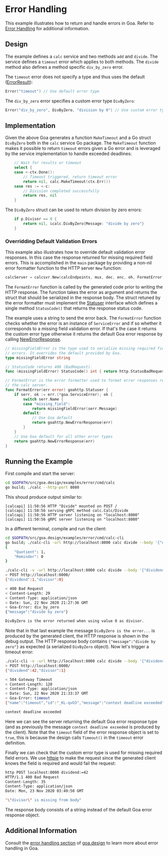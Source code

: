 # Error Handling

This example illustrates how to return and handle errors in Goa. Refer to
[Error Handling](https://goa.design/implement/error_handling/) for additional
information.

## Design

The example defines a `calc` service and two methods `add` and `divide`. The
service defines a `timeout` error which applies to both methods. The `divide`
method also defines a method specific `div_by_zero` error.

The `timeout` error does not specify a type and thus uses the default
([ErrorResult](https://pkg.go.dev/goa.design/goa/v3/expr#ErrorResult)):

```go
Error("timeout") // Use default error type
```

The `div_by_zero` error specifies a custom error type `DivByZero`:

```go
Error("div_by_zero", DivByZero, "division by 0") // Use custom error type
```

## Implementation

Given the above Goa generates a function `MakeTimeout` and a Go struct
`DivByZero` both in the `calc` service Go package. The `MakeTimeout` function
makes it possible to return `timeout` errors given a Go error and is
leveraged by the service implementation to handle exceeded deadlines:

```go
	// Wait for results or timeout
	select {
	case <-ctx.Done():
		// Timeout triggered, return timeout error
		return nil, calc.MakeTimeout(ctx.Err())
	case res := <-c:
		// Division completed successfully
		return res, nil
    }
```

The `DivByZero` struct can be used to return division by zero errors:

```go
    if p.Divisor == 0 {
        return nil, &calc.DivByZero{Message: "divide by zero"}
    }
```

### Overridding Default Validation Errors

This example also illustrates how to override default validation error
responses. In this case the response returned for missing required field
errors. This is accomplished in the `main` package by providing a non-nil
error formatter function to the HTTP server `New` function:

```go
calcServer = calcsvr.New(calcEndpoints, mux, dec, enc, eh, FormatError)
```

The `FormatError` function is called by the generated code prior to writing
the HTTP response. The function takes the error as argument and returns the
struct that should be serialized in the response body. The struct retuned by
the error formatter must implement the
[Statuser](https://pkg.go.dev/goa.design/goa/v3/http#Statuser) interface
which defines a single method `StatusCode()` that returns the response
status code.

 The example uses a string to send the error back. The `FormatError` function
 checks whether the error is an instance of `ServiceError` and if so whether
 it corresponds to a missing field validation error. If that's the case it
 returns the custom error type otherwise it returns the default Goa error
 response by calling
 [NewErrorResponse](https://pkg.go.dev/goa.design/goa/v3/http#NewErrorResponse).
	
```go
// missingFieldError is the type used to serialize missing required field
// errors. It overrides the default provided by Goa.
type missingFieldError string

// StatusCode returns 400 (BadRequest).
func (missingFieldError) StatusCode() int { return http.StatusBadRequest }

// FormatError is the error formatter used to format error responses returned by
// the calc server.
func FormatError(err error) goahttp.Statuser {
	if serr, ok := err.(*goa.ServiceError); ok {
		switch serr.Name {
		case "missing_field":
			return missingFieldError(serr.Message)
		default:
			// Use Goa default
			return goahttp.NewErrorResponse(err)
		}
	}
	// Use Goa default for all other error types
	return goahttp.NewErrorResponse(err)
}
```

## Running the Example

First compile and start the server:

```bash
cd $GOPATH/src/goa.design/examples/error/cmd/calc
go build; ./calc --http-port 8080
```

This shoud produce output similar to:

```
[calcapi] 11:50:56 HTTP "Divide" mounted on POST /
[calcapi] 11:50:56 serving gRPC method calc.Calc/Divide
[calcapi] 11:50:56 HTTP server listening on "localhost:8000"
[calcapi] 11:50:56 gRPC server listening on "localhost:8080"
```

In a different terminal, compile and run the client:

```bash
cd $GOPATH/src/goa.design/examples/error/cmd/calc-cli
go build; ./calc-cli -url http://localhost:8000 calc divide --body '{"dividend":1,"divisor":1}'
{
    "Quotient": 1,
    "Reminder": 0
}

./calc-cli -v -url http://localhost:8000 calc divide --body '{"dividend":1,"divisor":0}'
> POST http://localhost:8000/
{"dividend":1,"divisor":0}

< 400 Bad Request
< Content-Length: 29
< Content-Type: application/json
< Date: Sun, 22 Nov 2020 21:27:36 GMT
< Goa-Error: div_by_zero
{"message":"divide by zero"}

DivByZero is the error returned when using value 0 as divisor.
```

Note that in that last example the message `DivByZero is the error...` is
produced by the generated client, the HTTP response is shown in the debug
output. The HTTP response body contains `{"message":"divide by zero"}` as
expected (a serialized `DivByZero` object). Now let's trigger a timeout
error:

```bash
./calc-cli -v -url http://localhost:8000 calc divide --body '{"dividend":42,"divisor":1}'
> POST http://localhost:8000/
{"dividend":42,"divisor":1}

< 504 Gateway Timeout
< Content-Length: 120
< Content-Type: application/json
< Date: Sun, 22 Nov 2020 21:33:37 GMT
< Goa-Error: timeout
{"name":"timeout","id":"_KL-qvO3","message":"context deadline exceeded","temporary":false,"timeout":true,"fault":false}

context deadline exceeded
```

Here we can see the server returning the default Goa error response type (and
as previously the message `context deadline exceeded` is produced by the
client). Note that the `timeout` field of the error response object is set to
`true`, this is because the design calls `Timeout()` in the `timeout` error
definition.

Finally we can check that the custom error type is used for missing required
field errors. We use [httpie](https://httpie.io/) to make the request since
the generated client knows the field is required and would fail the request:

```bash
http POST localhost:8000 dividend:=42
HTTP/1.1 400 Bad Request
Content-Length: 35
Content-Type: application/json
Date: Mon, 23 Nov 2020 03:49:50 GMT

"\"divisor\" is missing from body"
```

The response body consists of a string instead of the default Goa error
response object.

## Additional Information

Consult the
[error handling section](https://goa.design/implement/error_handling/) of
[goa.design](https://goa.design) to learn more about error handling in Goa.